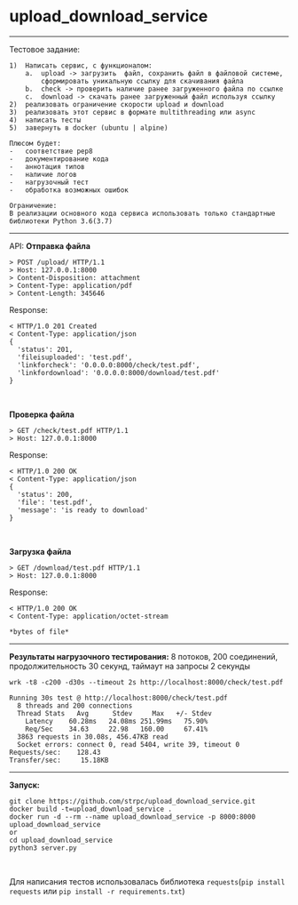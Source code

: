 # upload_download_service
---
Тестовое задание:
```
1)  Написать сервис, с функционалом:
    a.  upload -> загрузить  файл, сохранить файл в файловой системе,
        сформировать уникальную ссылку для скачивания файла
    b.  check -> проверить наличие ранее загруженного файла по ссылке
    c.  download -> скачать ранее загруженный файл используя ссылку
2)  реализовать ограничение скорости upload и download
3)  реализовать этот сервис в формате multithreading или async
4)  написать тесты
5)  завернуть в docker (ubuntu | alpine)

Плюсом будет:
-   соответствие pep8
-   документирование кода
-   аннотация типов
-   наличие логов
-   нагрузочный тест
-   обработка возможных ошибок

Ограничение:
В реализации основного кода сервиса использовать только стандартные библиотеки Python 3.6(3.7)
```
------------
API:
**Отправка файла**
```
> POST /upload/ HTTP/1.1
> Host: 127.0.0.1:8000
> Content-Disposition: attachment
> Content-Type: application/pdf
> Content-Length: 345646
```
Response:
```
< HTTP/1.0 201 Created
< Content-Type: application/json
{
  'status': 201,
  'fileisuploaded': 'test.pdf',
  'linkforcheck': '0.0.0.0:8000/check/test.pdf',
  'linkfordownload': '0.0.0.0:8000/download/test.pdf'
}
```
<br>

**Проверка файла**
```
> GET /check/test.pdf HTTP/1.1
> Host: 127.0.0.1:8000
```
Response:
```
< HTTP/1.0 200 OK
< Content-Type: application/json
{
  'status': 200,
  'file': 'test.pdf',
  'message': 'is ready to download'
}
```
<br>

**Загрузка файла**
```
> GET /download/test.pdf HTTP/1.1
> Host: 127.0.0.1:8000
```
Response:
```
< HTTP/1.0 200 OK
< Content-Type: application/octet-stream

*bytes of file*
```
-----

**Результаты нагрузочного тестирования:**
8 потоков, 200 соединений, продолжительность 30 секунд, таймаут на запросы 2 секунды
```
wrk -t8 -c200 -d30s --timeout 2s http://localhost:8000/check/test.pdf

Running 30s test @ http://localhost:8000/check/test.pdf
  8 threads and 200 connections
  Thread Stats   Avg      Stdev     Max   +/- Stdev
    Latency    60.28ms   24.08ms 251.99ms   75.90%
    Req/Sec    34.63     22.98   160.00     67.41%
  3863 requests in 30.08s, 456.47KB read
  Socket errors: connect 0, read 5404, write 39, timeout 0
Requests/sec:    128.43
Transfer/sec:     15.18KB
```
----
**Запуск:**
```
git clone https://github.com/strpc/upload_download_service.git
docker build -t=upload_download_service .
docker run -d --rm --name upload_download_service -p 8000:8000 upload_download_service
or
cd upload_download_service
python3 server.py
```
<br>

Для написания тестов использовалась библиотека `requests`(`pip install requests` или `pip install -r requirements.txt`)